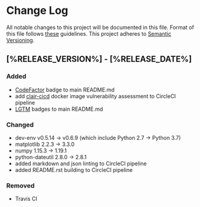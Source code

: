 # Change Log

All notable changes to this project will be documented in this file.
Format of this file follows [these](http://keepachangelog.com/) guidelines.
This project adheres to [Semantic Versioning](http://semver.org/).

## [%RELEASE_VERSION%] - [%RELEASE_DATE%]

### Added

- [CodeFactor](https://www.codefactor.io) badge to main README.md
- add [clair-cicd](https://github.com/simonsdave/clair-cicd) docker image vulnerability
  assessment to CircleCI pipeline
- [LGTM](https://lgtm.com/) badges to main README.md

### Changed

- dev-env v0.5.14 -> v0.6.9 (which include Python 2.7 -> Python 3.7)
- matplotlib 2.2.3 -> 3.3.0
- numpy 1.15.3 -> 1.19.1
- python-dateutil 2.8.0 -> 2.8.1
- added markdown and json linting to CircleCI pipeline
- added README.rst building to CircleCI pipeline

### Removed

- Travis CI

